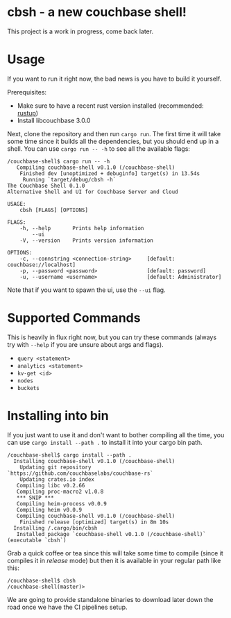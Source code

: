 # cbsh - a new couchbase shell!

This project is a work in progress, come back later.

# Usage

If you want to run it right now, the bad news is you have to build it yourself.

Prerequisites:

 - Make sure to have a recent rust version installed (recommended: [rustup](https://rustup.rs/))
 - Install libcouchbase 3.0.0

Next, clone the repository and then run `cargo run`. The first time it will take some time since it builds all the dependencies, but you should end up in a shell. You can use `cargo run -- -h` to see all the available flags:

```
/couchbase-shell$ cargo run -- -h
   Compiling couchbase-shell v0.1.0 (/couchbase-shell)
    Finished dev [unoptimized + debuginfo] target(s) in 13.54s
     Running `target/debug/cbsh -h`
The Couchbase Shell 0.1.0
Alternative Shell and UI for Couchbase Server and Cloud

USAGE:
    cbsh [FLAGS] [OPTIONS]

FLAGS:
    -h, --help       Prints help information
        --ui         
    -V, --version    Prints version information

OPTIONS:
    -c, --connstring <connection-string>     [default: couchbase://localhost]
    -p, --password <password>                [default: password]
    -u, --username <username>                [default: Administrator]
```

Note that if you want to spawn the ui, use the `--ui` flag.

# Supported Commands

This is heavily in flux right now, but you can try these commands (always try with `--help` if you are unsure about args and flags).

 - `query <statement>`
 - `analytics <statement>`
 - `kv-get <id>`
 - `nodes`
 - `buckets`

# Installing into bin

If you just want to use it and don't want to bother compiling all the time, you can use `cargo install --path .` to install it into your cargo bin path.

```
/couchbase-shell$ cargo install --path .
  Installing couchbase-shell v0.1.0 (/couchbase-shell)
    Updating git repository `https://github.com/couchbaselabs/couchbase-rs`
    Updating crates.io index
   Compiling libc v0.2.66
   Compiling proc-macro2 v1.0.8
   *** SNIP ***
   Compiling heim-process v0.0.9
   Compiling heim v0.0.9
   Compiling couchbase-shell v0.1.0 (/couchbase-shell)
    Finished release [optimized] target(s) in 8m 10s
  Installing /.cargo/bin/cbsh
   Installed package `couchbase-shell v0.1.0 (/couchbase-shell)` (executable `cbsh`)
```

Grab a quick coffee or tea since this will take some time to compile (since it compiles it in *release* mode) but then it is available in your regular path like this:

```
/couchbase-shell$ cbsh
/couchbase-shell(master)> 
```

We are going to provide standalone binaries to download later down the road once we have the CI pipelines setup.